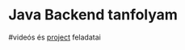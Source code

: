 # Java Backend tanfolyam 
#videós és [project](https://github.com/BruzsaLaszlo/java-sv2-labs/tree/master/src/main/java/projects) feladatai
